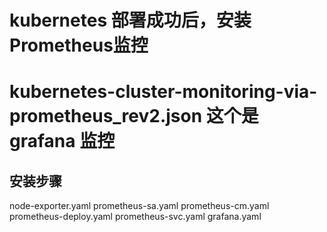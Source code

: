 # kubernetes 部署成功后，安装Prometheus监控
# kubernetes-cluster-monitoring-via-prometheus_rev2.json  这个是grafana 监控
## 安装步骤
node-exporter.yaml
prometheus-sa.yaml
prometheus-cm.yaml
prometheus-deploy.yaml
prometheus-svc.yaml
grafana.yaml
